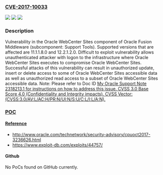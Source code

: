 ### [CVE-2017-10033](https://cve.mitre.org/cgi-bin/cvename.cgi?name=CVE-2017-10033)
![](https://img.shields.io/static/v1?label=Product&message=WebCenter%20Sites&color=blue)
![](https://img.shields.io/static/v1?label=Version&message=%3D%2011.1.1.8.0%20&color=brighgreen)
![](https://img.shields.io/static/v1?label=Vulnerability&message=Difficult%20to%20exploit%20vulnerability%20allows%20unauthenticated%20attacker%20with%20logon%20to%20the%20infrastructure%20where%20Oracle%20WebCenter%20Sites%20executes%20to%20compromise%20Oracle%20WebCenter%20Sites.%20%20Successful%20attacks%20of%20this%20vulnerability%20can%20result%20in%20%20unauthorized%20update%2C%20insert%20or%20delete%20access%20to%20some%20of%20Oracle%20WebCenter%20Sites%20accessible%20data%20as%20well%20as%20%20unauthorized%20read%20access%20to%20a%20subset%20of%20Oracle%20WebCenter%20Sites%20accessible%20data.&color=brighgreen)

### Description

Vulnerability in the Oracle WebCenter Sites component of Oracle Fusion Middleware (subcomponent: Support Tools). Supported versions that are affected are 11.1.1.8.0 and 12.2.1.2.0. Difficult to exploit vulnerability allows unauthenticated attacker with logon to the infrastructure where Oracle WebCenter Sites executes to compromise Oracle WebCenter Sites. Successful attacks of this vulnerability can result in unauthorized update, insert or delete access to some of Oracle WebCenter Sites accessible data as well as unauthorized read access to a subset of Oracle WebCenter Sites accessible data. Note: Please refer to Doc ID <a href="http://support.oracle.com/CSP/main/article?cmd=show&type=NOT&id=2318213.1">My Oracle Support Note 2318213.1 for instructions on how to address this issue. CVSS 3.0 Base Score 4.0 (Confidentiality and Integrity impacts). CVSS Vector: (CVSS:3.0/AV:L/AC:H/PR:N/UI:N/S:U/C:L/I:L/A:N).

### POC

#### Reference
- http://www.oracle.com/technetwork/security-advisory/cpuoct2017-3236626.html
- https://www.exploit-db.com/exploits/44757/

#### Github
No PoCs found on GitHub currently.

